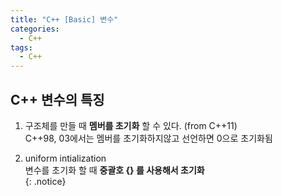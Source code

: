 ```yaml
---
title: "C++ [Basic] 변수"
categories:
  - C++
tags:
  - C++
---
```


## C++ 변수의 특징
1. 구조체를 만들 때 **멤버를 초기화** 할 수 있다. (from C++11)  
C++98, 03에서는 멤버를 초기화하지않고 선언하면 0으로 초기화됨  

2. uniform intialization  
변수를 초기화 할 때 **중괄호 {} 를 사용해서 초기화**  
{: .notice}















